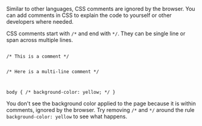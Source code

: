 Similar to other languages, CSS comments are ignored by the browser. You can add comments in CSS to explain the code to yourself or other developers where needed.

CSS comments start with `/*` and end with `*/`. They can be single line or span across multiple lines.

<codeblock language="css" type="lesson">
<code>
/* This is a comment */

/* Here is a
multi-line comment */

body {
  /* background-color: yellow; */
}
</code>
</codeblock>

You don't see the background color applied to the page because it is within comments, ignored by the browser. Try removing `/*` and `*/` around the rule `background-color: yellow` to see what happens.